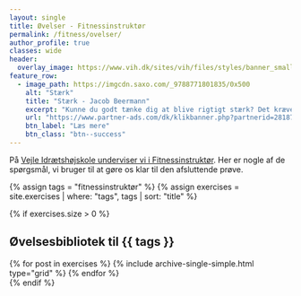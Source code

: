 ```yaml
---
layout: single
title: Øvelser - Fitnessinstruktør
permalink: /fitness/ovelser/
author_profile: true
classes: wide
header:
  overlay_image: https://www.vih.dk/sites/vih/files/styles/banner_small/public/2K2A8073.JPG
feature_row:
  - image_path: https://imgcdn.saxo.com/_9788771801835/0x500
    alt: "Stærk"
    title: "Stærk - Jacob Beermann"
    excerpt: "Kunne du godt tænke dig at blive rigtigt stærk? Det kræver den rette hjælp, og den kan du heldigvis få af Jacob Beermann med bogen \"Stærk\". Her får du en god og grundig introduktion til hvordan man styrketræner bedst."
    url: "https://www.partner-ads.com/dk/klikbanner.php?partnerid=28187&bannerid=43264&htmlurl=https://www.saxo.com/dk/staerk_jacob-beermann_haeftet_9788771801835"
    btn_label: "Læs mere"
    btn_class: "btn--success"
---
```


På [Vejle Idrætshøjskole underviser vi i Fitnessinstruktør](https://www.vih.dk/fag/fitnessinstruktor). Her er nogle af de spørgsmål, vi bruger til at gøre os klar til den afsluttende prøve.

{% assign tags = "fitnessinstruktør" %}
{% assign exercises = site.exercises | where: "tags", tags | sort: "title" %}

{% if exercises.size > 0 %}
## Øvelsesbibliotek til {{ tags }}
<div class="grid__wrapper">
  {% for post in exercises %}
    {% include archive-single-simple.html type="grid" %}
  {% endfor %}
</div>
{% endif %}
